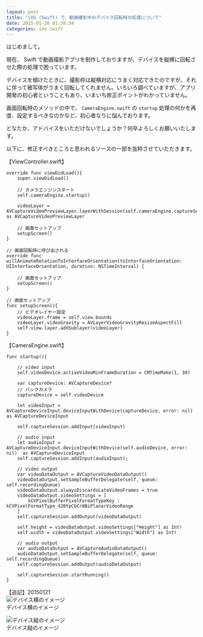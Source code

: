 ```yaml
---
layout: post
title: "iOS (Swift) で、動画撮影中のデバイス回転時の処理について"
date: 2015-01-20 01:38:34
categories: ios swift
---
```

<p>はじめまして。</p>

<p>現在、 Swift で動画撮影アプリを制作しておりますが、デバイスを縦横に回転させた際の処理で困っています。</p>

<p>デバイスを傾けたときに、撮影枠は縦横対応にうまく対応できたのですが、それに伴って被写体がうまく回転してくれません。いろいろ調べていますが、アプリ開発の初心者ということもあり、いまいち修正ポイントがわかっていません。</p>

<p>画面回転時のメソッドの中で、 <code>CameraEngine.swift</code> の <code>startup</code> 処理の何かを再度、設定するべきなのかなど、初心者なりに悩んでおります。</p>

<p>どなたか、アドバイスをいただけないでしょうか？何卒よろしくお願いいたします。</p>

<p>以下に、修正すべきところと思われるソースの一部を抜粋させていただきます。</p>

<p>【ViewController.swift】</p>

<pre><code>override func viewDidLoad(){
    super.viewDidLoad()

    // カメラエンジンスタート
    self.cameraEngine.startup()

    videoLayer = AVCaptureVideoPreviewLayer.layerWithSession(self.cameraEngine.captureSession) as AVCaptureVideoPreviewLayer

    // 画面セットアップ
    setupScreen()
}

// 画面回転時に呼び出される
override func willAnimateRotationToInterfaceOrientation(toInterfaceOrientation: UIInterfaceOrientation, duration: NSTimeInterval) {

    // 画面セットアップ
    setupScreen()
}

// 画面セットアップ
func setupScreen(){
    // ビデオレイヤー設定
    videoLayer.frame = self.view.bounds
    videoLayer.videoGravity = AVLayerVideoGravityResizeAspectFill
    self.view.layer.addSublayer(videoLayer)
}
</code></pre>

<p>【CameraEngine.swift】</p>

<pre><code>func startup(){

    // video input
    self.videoDevice.activeVideoMinFrameDuration = CMTimeMake(1, 30)

    var captureDevice: AVCaptureDevice?
    // バックカメラ
    captureDevice = self.videoDevice

    let videoInput = AVCaptureDeviceInput.deviceInputWithDevice(captureDevice, error: nil) as AVCaptureDeviceInput

    self.captureSession.addInput(videoInput)

    // audio input
    let audioInput = AVCaptureDeviceInput.deviceInputWithDevice(self.audioDevice, error: nil)  as AVCaptureDeviceInput
    self.captureSession.addInput(audioInput);

    // video output
    var videoDataOutput = AVCaptureVideoDataOutput()
    videoDataOutput.setSampleBufferDelegate(self, queue: self.recordingQueue)
    videoDataOutput.alwaysDiscardsLateVideoFrames = true
    videoDataOutput.videoSettings = [
        kCVPixelBufferPixelFormatTypeKey : kCVPixelFormatType_420YpCbCr8BiPlanarVideoRange
    ]
    self.captureSession.addOutput(videoDataOutput)

    self.height = videoDataOutput.videoSettings["Height"] as Int!
    self.width = videoDataOutput.videoSettings["Width"] as Int!

    // audio output
    var audioDataOutput = AVCaptureAudioDataOutput()
    audioDataOutput.setSampleBufferDelegate(self, queue: self.recordingQueue)
    self.captureSession.addOutput(audioDataOutput)

    self.captureSession.startRunning()
}
</code></pre>

<p>【追記】20150121<br>
<img src="https://i.stack.imgur.com/m1WyV.png" alt="デバイス横のイメージ"><br>
デバイス横のイメージ</p>

<p><img src="https://i.stack.imgur.com/Vhs7z.png" alt="デバイス縦のイメージ"><br>
デバイス縦のイメージ</p>

